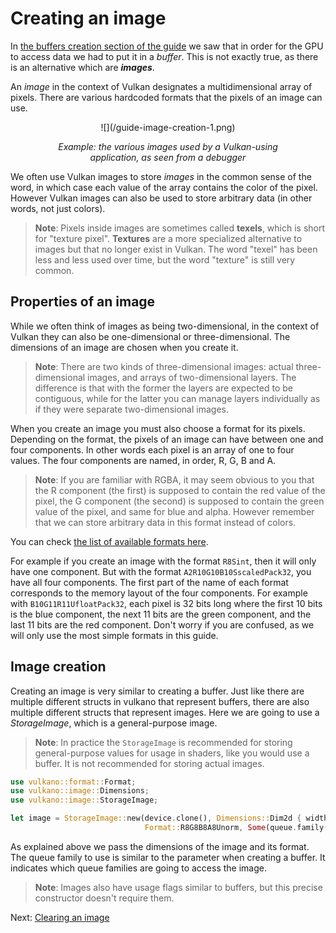 # Creating an image

In [the buffers creation section of the guide](/guide/buffer-creation) we saw that in order for
the GPU to access data we had to put it in a *buffer*.
This is not exactly true, as there is an alternative which are ***images***.

An *image* in the context of Vulkan designates a multidimensional array of pixels.
There are various hardcoded formats that the pixels of an image can use.

<center>
![](/guide-image-creation-1.png)

*Example: the various images used by a Vulkan-using<br />
application, as seen from a debugger*
</center>

We often use Vulkan images to store *images* in the common sense of the word, in which case each
value of the array contains the color of the pixel. However Vulkan images can also be used to store
arbitrary data (in other words, not just colors).

> **Note**: Pixels inside images are sometimes called **texels**, which is short for
> "texture pixel". **Textures** are a more specialized alternative to images but that no longer
> exist in Vulkan. The word "texel" has been less and less used over time, but the word "texture"
> is still very common.

## Properties of an image

While we often think of images as being two-dimensional, in the context of Vulkan they can also be
one-dimensional or three-dimensional. The dimensions of an image are chosen when you create it.

> **Note**: There are two kinds of three-dimensional images: actual three-dimensional images, and
> arrays of two-dimensional layers. The difference is that with the former the layers are expected
> to be contiguous, while for the latter you can manage layers individually as if they were
> separate two-dimensional images.

When you create an image you must also choose a format for its pixels. Depending on the format, the
pixels of an image can have between one and four components. In other words each pixel is an array
of one to four values. The four components are named, in order, R, G, B and A.

> **Note**: If you are familiar with RGBA, it may seem obvious to you that the R component
> (the first) is supposed to contain the red value of the pixel, the G component (the second) is
> supposed to contain the green value of the pixel, and same for blue and alpha. However remember
> that we can store arbitrary data in this format instead of colors.

You can check [the list of available formats
here](https://docs.rs/vulkano/0.10/vulkano/format/enum.Format.html).

For example if you create an image with the format `R8Sint`, then it will only have one component.
But with the format `A2R10G10B10SscaledPack32`, you have all four components. The first part of the
name of each format corresponds to the memory layout of the four components. For example with
`B10G11R11UfloatPack32`, each pixel is 32 bits long where the first 10 bits is the blue component,
the next 11 bits are the green component, and the last 11 bits are the red component. Don't worry
if you are confused, as we will only use the most simple formats in this guide.

## Image creation

Creating an image is very similar to creating a buffer. Just like there are multiple different
structs in vulkano that represent buffers, there are also multiple different structs that
represent images. Here we are going to use a *StorageImage*, which is a general-purpose image.

> **Note**: In practice the `StorageImage` is recommended for storing general-purpose values for
> usage in shaders, like you would use a buffer. It is not recommended for storing actual images.

```rust
use vulkano::format::Format;
use vulkano::image::Dimensions;
use vulkano::image::StorageImage;

let image = StorageImage::new(device.clone(), Dimensions::Dim2d { width: 1024, height: 1024 },
                              Format::R8G8B8A8Unorm, Some(queue.family())).unwrap();
```

As explained above we pass the dimensions of the image and its format. The queue family to use is
similar to the parameter when creating a buffer. It indicates which queue families are going to
access the image.

> **Note**: Images also have usage flags similar to buffers, but this precise constructor doesn't
> require them.

Next: [Clearing an image](/guide/image-clear)
